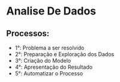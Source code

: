 # Analise De Dados

## Processos:

* 1°: Problema a ser resolvido
* 2°: Preparação e Exploração dos Dados
* 3°: Criação do Modelo
* 4°: Apresentação do Resultado
* 5°: Automatizar o Processo
